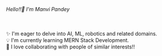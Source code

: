 <h6>
  <br />
  <h6>  Hello!!💙 I'm Manvi Pandey  </h6>
  <br />
  ✨ I'm eager to delve into AI, ML, robotics and related domains.
  <br />
  💡 I'm currently learning MERN Stack Development.
  <br />
  💞️ I love collaborating with people of similar interests!!
  <br />
</h6>
